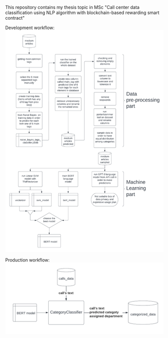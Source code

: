 This repository contains my thesis topic in MSc "Call center data classification using NLP algorithm with blockchain-based rewarding smart contract"

Development workflow:
![alt text](https://github.com/letiushev/diploma/blob/master/images/dev%20dip.png)


Production workflow:
![alt text](https://github.com/letiushev/diploma/blob/master/images/prod%20dip.png)
